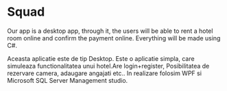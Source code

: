 # Squad
Our app is a desktop app, through it, the users will be able to rent a hotel room online and confirm the payment online.
Everything will be made using C#.

Aceasta aplicatie este de tip Desktop.
Este o aplicatie simpla, care simuleaza functionalitatea unui hotel.Are login+register, Posibilitatea de rezervare camera, adaugare angajati etc..
In realizare folosim WPF si Microsoft SQL Server Management studio.
